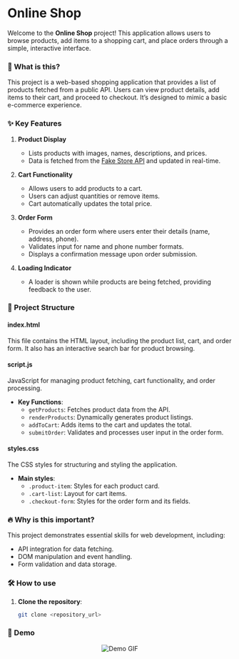 # Online Shop

Welcome to the **Online Shop** project! This application allows users to browse products, add items to a shopping cart, and place orders through a simple, interactive interface.

### 📌 What is this?

This project is a web-based shopping application that provides a list of products fetched from a public API. Users can view product details, add items to their cart, and proceed to checkout. It’s designed to mimic a basic e-commerce experience.

### ✨ Key Features

1. **Product Display**  
   - Lists products with images, names, descriptions, and prices.
   - Data is fetched from the [Fake Store API](https://fakestoreapi.com/products?limit=12) and updated in real-time.

2. **Cart Functionality**  
   - Allows users to add products to a cart.
   - Users can adjust quantities or remove items.
   - Cart automatically updates the total price.

3. **Order Form**  
   - Provides an order form where users enter their details (name, address, phone).
   - Validates input for name and phone number formats.
   - Displays a confirmation message upon order submission.

4. **Loading Indicator**  
   - A loader is shown while products are being fetched, providing feedback to the user.

### 📂 Project Structure

#### index.html
This file contains the HTML layout, including the product list, cart, and order form. It also has an interactive search bar for product browsing.

#### script.js
JavaScript for managing product fetching, cart functionality, and order processing.

- **Key Functions**:
  - `getProducts`: Fetches product data from the API.
  - `renderProducts`: Dynamically generates product listings.
  - `addToCart`: Adds items to the cart and updates the total.
  - `submitOrder`: Validates and processes user input in the order form.

#### styles.css
The CSS styles for structuring and styling the application.

- **Main styles**:
  - `.product-item`: Styles for each product card.
  - `.cart-list`: Layout for cart items.
  - `.checkout-form`: Styles for the order form and its fields.

### 🔥 Why is this important?

This project demonstrates essential skills for web development, including:

- API integration for data fetching.
- DOM manipulation and event handling.
- Form validation and data storage.

### 🛠️ How to use

1. **Clone the repository**:  
   ```bash
   git clone <repository_url>


### 📸 Demo

<div align="center">
  <img src="./img/d1.gif" alt="Demo GIF">
</div>